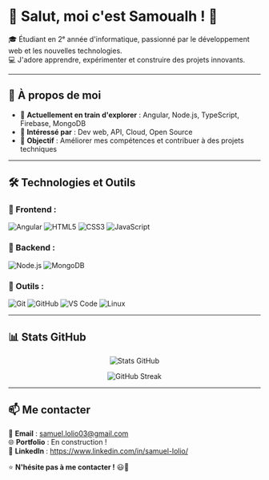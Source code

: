 # 👋 Salut, moi c'est Samoualh ! 🚀

🎓 Étudiant en 2ᵉ année d'informatique, passionné par le développement web et les nouvelles technologies.  
💻 J'adore apprendre, expérimenter et construire des projets innovants.  

---

## 🚀 À propos de moi

- 🔹 **Actuellement en train d'explorer** : Angular, Node.js, TypeScript, Firebase, MongoDB  
- 🔹 **Intéressé par** : Dev web, API, Cloud, Open Source  
- 🔹 **Objectif** : Améliorer mes compétences et contribuer à des projets techniques  

---

## 🛠️ Technologies et Outils

### 🔹 Frontend :
![Angular](https://img.shields.io/badge/Angular-DD0031?style=for-the-badge&logo=angular&logoColor=white)
![HTML5](https://img.shields.io/badge/HTML5-E34F26?style=for-the-badge&logo=html5&logoColor=white)
![CSS3](https://img.shields.io/badge/CSS3-1572B6?style=for-the-badge&logo=css3&logoColor=white)
![JavaScript](https://img.shields.io/badge/JavaScript-F7DF1E?style=for-the-badge&logo=javascript&logoColor=black)

### 🔹 Backend :
![Node.js](https://img.shields.io/badge/Node.js-339933?style=for-the-badge&logo=nodedotjs&logoColor=white)
![MongoDB](https://img.shields.io/badge/MongoDB-47A248?style=for-the-badge&logo=mongodb&logoColor=white)

### 🔹 Outils :
![Git](https://img.shields.io/badge/Git-F05032?style=for-the-badge&logo=git&logoColor=white)
![GitHub](https://img.shields.io/badge/GitHub-181717?style=for-the-badge&logo=github&logoColor=white)
![VS Code](https://img.shields.io/badge/VS%20Code-007ACC?style=for-the-badge&logo=visual-studio-code&logoColor=white)
![Linux](https://img.shields.io/badge/Linux-FCC624?style=for-the-badge&logo=linux&logoColor=black)

---

## 📊 Stats GitHub

<p align="center">
  <img src="https://github-readme-stats.vercel.app/api?username=samoualh&show_icons=true&theme=radical" alt="Stats GitHub" />
</p>

<p align="center">
  <img src="https://github-readme-streak-stats.herokuapp.com/?user=samoualh&theme=radical" alt="GitHub Streak" />
</p>

---

## 📫 Me contacter

📩 **Email** : samuel.lolio03@gmail.com  
🌐 **Portfolio** : En construction ! <br>
💬 **LinkedIn** : https://www.linkedin.com/in/samuel-lolio/ 

⭐ **N'hésite pas à me contacter !** 😃🚀
